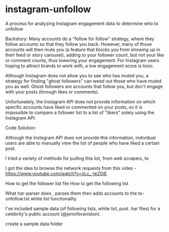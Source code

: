 # instagram-unfollow
A process for analyzing Instagram engagement data to determine who to unfollow

Backstory:
Many accounts do a "follow for follow" strategy, where they follow accounts so that they follow you back. However, many of those accounts will then mute you (a feature that blocks you from showing up in their feed or story carousel), adding to your follower count, but not your like or comment counts, thus lowering your engagement. For Instagram users hoping to attract brands to work with, a low engagement score is toxic. 

Although Instagram does not allow you to see who has muted you, a strategy for finding "ghost followers" can weed out those who have muted you as well. Ghost followers are accounts that follow you, but don't engage with your posts (through likes or comments). 

Unfortunately, the Instagram API does not provide information on which specific accounts have liked or commented on your posts, so it is impossible to compare a follower list to a list of "likers" solely using the Instagram API. 

Code Solution:

Although the Instagram API does not provide this information, individual users are able to manually view the list of people who have liked a certain post. 

I tried a variety of methods for pulling this list, from web scrapers, to 

I got the idea to browse the network requests from this video - https://www.youtube.com/watch?v=oLc_-IeZGiE

How to get the follower list file
How to get the following list

What har-parser does 
, parses them then adds accounts to the to-unfollow.txt
white list functionality 


I've included sample data (of following lists, white list, post .har files) for a celebrity's public account (@jenniferaniston).

create a sample data folder

